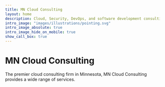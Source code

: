 ```yaml
---
title: MN Cloud Consulting
layout: home
description: Cloud, Security, DevOps, and software development consulting services
intro_image: "images/illustrations/pointing.svg"
intro_image_absolute: true
intro_image_hide_on_mobile: true
show_call_box: true
---
```


# MN Cloud Consulting

The premier cloud consulting firm in Minnesota, MN Cloud Consulting provides a wide range of services.
